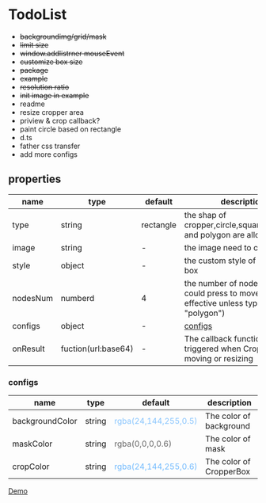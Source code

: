 # TodoList
- ~~backgroundimg/grid/mask~~
- ~~limit size~~
- ~~window.addlistrner mouseEvent~~
- ~~customize box size~~
- ~~package~~
- ~~example~~
- ~~resolution ratio~~
- ~~init image in example~~
- readme
- resize cropper area
- priview & crop callback?
- paint circle based on rectangle
- d.ts
- father css transfer
- add more configs


## properties
|name|type|default|description|
|-|-|-|-|
|type|string|rectangle|the shap of cropper,circle,square,rectangle and polygon are allowed|
|image|string|-|the image need to crop|
|style|object|-|the custom style of cropper box|
|nodesNum|numberd|4|the number of nodes which could press to move(it's not effective unless type is "polygon")|
|configs|object|-|[configs](#configs)
|onResult|fuction(url:base64)|-|The callback function that is triggered when CropperBox is moving or resizing|	

### configs
|name|type|default|description|
|-|-|-|-|
|backgroundColor|string|<a style="color:rgba(24,144,255,0.5)">rgba(24,144,255,0.5)</a>|The color of background|
|maskColor|string|<a style="color:rgba(0,0,0,0.6)">rgba(0,0,0,0.6)</a>|The color of mask|
|cropColor|string|<a style="color:rgba(24,144,255,0.6)">rgba(24,144,255,0.6)</a>|The color of CropperBox|

[Demo](https://stackblitz.com/edit/react-ts-cdfjzd)